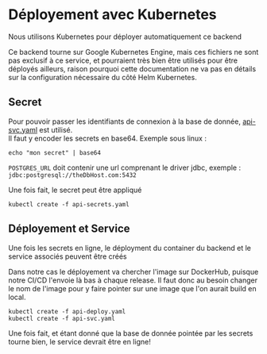 # Déployement avec Kubernetes
Nous utilisons Kubernetes pour déployer automatiquement ce backend

Ce backend tourne sur Google Kubernetes Engine, mais ces fichiers ne sont pas exclusif à ce service, et pourraient très bien être utilisés pour être déployés ailleurs,
raison pourquoi cette documentation ne va pas en détails sur la configuration nécessaire du côté Helm Kubernetes.

## Secret
Pour pouvoir passer les identifiants de connexion à la base de donnée, [api-svc.yaml](api-svc.yaml) est utilisé.\
Il faut y encoder les secrets en base64. Exemple sous linux :
```shell
echo "mon secret" | base64
```
`POSTGRES_URL` doit contenir une url comprenant le driver jdbc, exemple : `jdbc:postgresql://theDbHost.com:5432`

Une fois fait, le secret peut être appliqué
```shell
kubectl create -f api-secrets.yaml
```

## Déployement et Service
Une fois les secrets en ligne, le déployment du container du backend et le service associés peuvent être créés

Dans notre cas le déployement va chercher l'image sur DockerHub, puisque notre CI/CD l'envoie là bas à chaque release. 
Il faut donc au besoin changer le nom de l'image pour y faire pointer sur une image que l'on aurait build en local.
```shell
kubectl create -f api-deploy.yaml
kubectl create -f api-svc.yaml
```
Une fois fait, et étant donné que la base de donnée pointée par les secrets tourne bien, le service devrait être en ligne! 
